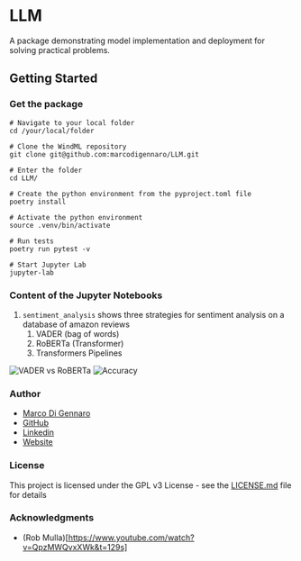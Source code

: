 # LLM
A package demonstrating model implementation and deployment for solving practical problems. 

## Getting Started

### Get the package

```
# Navigate to your local folder
cd /your/local/folder

# Clone the WindML repository
git clone git@github.com:marcodigennaro/LLM.git

# Enter the folder
cd LLM/

# Create the python environment from the pyproject.toml file
poetry install

# Activate the python environment
source .venv/bin/activate

# Run tests 
poetry run pytest -v

# Start Jupyter Lab
jupyter-lab  
```

### Content of the Jupyter Notebooks

1. `sentiment_analysis` shows three strategies for sentiment analysis on a database of amazon reviews 
   1. VADER (bag of words)
   2. RoBERTa (Transformer)
   3. Transformers Pipelines

![VADER vs RoBERTa](https://github.com/marcodigennaro/LLM/blob/main/llm/images/vader_vs_roberta.jpeg=500x300)
![Accuracy](https://github.com/marcodigennaro/LLM/blob/main/llm/images/confusion_matrix.jpeg=500x300)


### Author

- [Marco Di Gennaro](https://github.com/marcodigennaro/CV/blob/main/MDG_CV.pdf)
- [GitHub](https://github.com/marcodigennaro)
- [Linkedin](https://www.linkedin.com/in/marcodig/)
- [Website](https://atomistic-modelling.com/)

### License

This project is licensed under the GPL v3 License - see the [LICENSE.md](https://github.com/marcodigennaro/WindML/blob/main/LICENSE.md) file for details


### Acknowledgments

- (Rob Mulla)[https://www.youtube.com/watch?v=QpzMWQvxXWk&t=129s]